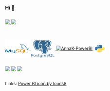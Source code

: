 ### Hi 👋

<!--
**annakcmaciel/annakcmaciel** is a ✨ _special_ ✨ repository because its `README.md` (this file) appears on your GitHub profile.

Here are some ideas to get you started:

- 🔭 I’m currently working on ...
- 🌱 I’m currently learning ...
- 👯 I’m looking to collaborate on ...
- 🤔 I’m looking for help with ...
- 💬 Ask me about ...
- 📫 How to reach me: ...
- 😄 Pronouns: ...
- ⚡ Fun fact: ...
-->
## 
 <div>
  <a href="https://github.com/annakcmaciel">

  <img height="160em" src="https://github-readme-stats.vercel.app/api?username=annakcmaciel&show_icons=true&theme=radical&include_all_commits=true&count_private=true"/>
  <img right="220em" src="https://github-readme-stats.vercel.app/api/top-langs/?username=annakcmaciel&layout=compact&langs_count=7&theme=radical"/>
</div>

## 

<div style="display: inline_block"><br>
  <img align="center" alt="AnnaK-Mysql" height="60" width="80" src="https://raw.githubusercontent.com/devicons/devicon/master/icons/mysql/mysql-original-wordmark.svg">
  <img align="center" alt="AnnaK-Post" height="60" width="80" src="https://raw.githubusercontent.com/devicons/devicon/master/icons/postgresql/postgresql-plain-wordmark.svg">
  <img align="center" alt="AnnaK-PowerBI" height="40" width="40" src="https://img.icons8.com/color/48/000000/power-bi.png"/>
  <img align="center" alt="AnnaK-Python" height="30" width="40" src="https://raw.githubusercontent.com/devicons/devicon/master/icons/python/python-original.svg">
    
 ##

 <div> 
  <a href="https://instagram.com/annakmaciel" target="_blank"><img src="https://img.shields.io/badge/-Instagram-%23E4405F?style=for-the-badge&logo=instagram&logoColor=white" target="_blank"></a>
  <a href = "mailto:annakmaciel@gmail.com"><img src="https://img.shields.io/badge/-Gmail-%23333?style=for-the-badge&logo=gmail&logoColor=white" target="_blank"></a>
  <a href="https://www.linkedin.com/in/annakmaciel" target="_blank"><img src="https://img.shields.io/badge/-LinkedIn-%230077B5?style=for-the-badge&logo=linkedin&logoColor=white" target="_blank"></a> 
 
</div>

##
##
##

Links: <a href="https://icons8.com/icon/03aYi0fY0D9X/power-bi">Power BI icon by Icons8</a>
